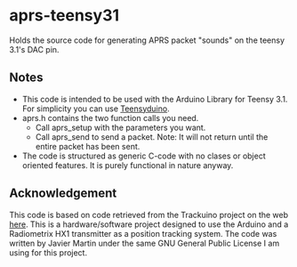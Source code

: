 aprs-teensy31
============

Holds the source code for generating APRS packet "sounds" on the teensy 3.1's DAC pin.

Notes
-----
* This code is intended to be used with the Arduino Library for Teensy 3.1. For simplicity you can use <a href="http://www.pjrc.com/teensy/teensyduino.html">Teensyduino</a>.
* aprs.h contains the two function calls you need.
  * Call aprs_setup with the parameters you want.
  * Call aprs_send to send a packet. Note: It will not return until the entire packet has been sent.
* The code is structured as generic C-code with no clases or object oriented features. It is purely functional in nature anyway.

Acknowledgement
---------------
This code is based on code retrieved from the Trackuino project on the web <a href="http://www.trackuino.org">here</a>. This is a hardware/software project designed to use the Arduino and a Radiometrix HX1 transmitter as a position tracking system. The code was written by Javier Martin under the same GNU General Public License I am using for this project.